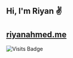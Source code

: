 ## Hi, I'm Riyan ✌️

## [riyanahmed.me](https://riyanahmed.me)

![Visits Badge](https://badges.pufler.dev/visits/riyanah/riyanah)
